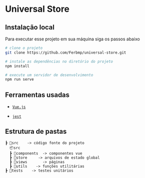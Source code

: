 # Universal Store

## Instalação local

Para executar esse projeto em sua máquina siga os passos abaixo

```bash
# clone o projeto
git clone https://github.com/Ferbmp/universal-store.git

# instale as dependências no diretório do projeto
npm install

# execute um servidor de desenvolvimento
npm run serve
```

## Ferramentas usadas

- [`Vue.js`](https://vuejs.org/)

- [`jest`](https://jestjs.io/)

## Estrutura de pastas

```
┣ 📂src    -> código fonte do projeto
  📦src
  ┣ 📂components  -> componentes vue
  ┣ 📂store     -> arquivos de estado global
  ┣ 📂views       -> páginas
  ┣ 📂utils    -> funções utilitárias
┣ 📂tests    -> testes unitários
```

```

```
